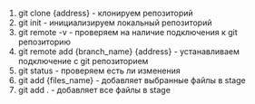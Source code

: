 1. git clone {address} - клонируем репозиторий
2. git init - инициализируем локальный репозиторий
3. git remote -v - проверяем на наличие подключения к git репозиторию
4. git remote add {branch_name} {address} - устанавливаем подключение с git репозиторием
5. git status - проверяем есть ли изменения
6. git add {files_name} - добавляет выбранные файлы в stage
7. git add . - добавляет все файлы в stage
